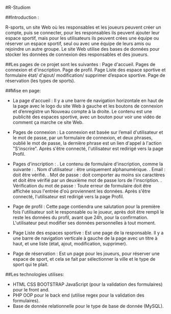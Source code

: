 #R-Studiom

##Introduction :

R-sports, un site Web où les responsables et les joueurs peuvent créer un compte, puis se connecter, pour les responsables ils peuvent ajouter leur espace sportif, mais pour les utilisateurs ils peuvent crées une équipe ou réserver un espace sportif, seul ou avec une équipe de leurs amis ou rejoindre un autre groupe.
Le site Web utilise des bases de données pour stocker les données de connexion des responsables et des joueurs.</p>

##Les pages de ce projet sont les suivantes :
Page d'accueil.
Pages de connexion et d'inscription.
Page de profil.
Page Liste des espace sportive et formulaire état/ d'ajout/ modification/ supprimer d’espace sportive.
Page de réservation (les types de sports).

##Mise en page:
-	La page d'accueil :
Il y a une barre de navigation horizontale en haut de la page avec le logo du site Web à gauche et les boutons de connexion et d’enregistre un Nouveau compte à la droite. Le contenu est une publicité des espaces sportive, avec un bouton pour voir une vidéo de comment ça marche ce site Web.

-	Pages de connexion :
La connexion est basée sur l’email d'utilisateur et le mot de passe, par un formulaire de connexion, et deux phrases, oublié le mot de passe, la dernière phrase est un lien d'appel à l'action "S'inscrire".
Après s'être connecté, l'utilisateur est redirigé vers la page Profil.

-	Pages d'inscription :
    . Le contenu de formulaire d'inscription, comme la suivante :
    . Nom d'utilisateur : être uniquement alphanumérique.
    . Email : doit être vérifié.
    . Mot de passe : doit comporter au moins six caractères et doit être vérifié par un deuxième mot de passe lors de l'inscription.
    . Vérification du mot de passe :
        Toute erreur de formulaire doit être affichée sous l'entrée d'où proviennent les données.
        Après s'être connecté, l'utilisateur est redirigé vers la page Profil.

-	Page de profil : 
Cette page contiendra une salutation pour la première fois l'utilisateur soit le responsable ou le joueur, après doit être rempli le reste les données du profil, avant que 24h, pour la confirmation.
L'utilisateur peut modifier ses données personnelles à tout moment.

-	Page Liste des espaces sportive :
Est une page de la responsable. Il y a une barre de navigation verticale à gauche de la page avec un titre à haut, et une liste (état, ajout, modification, supprimer).

-	Page de réservation : 
Est un page pour les joueurs, pour réserver une espace de sport, et cela se fait par sélectionner la ville et le type de sport qui te plait.

##Les technologies utilises:
- HTML CSS BOOTSTRAP JavaScript (pour la validation des formulaires) pour le front and.
- PHP OOP pour le back end (utilise regex pour la validation des formulaires).
- Base de donnée relationnelle pour le type de base de donnée (MySQL).

